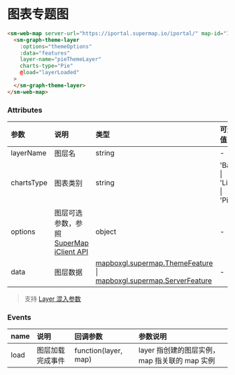 # 图表专题图

<sm-iframe src="https://iclient.supermap.io/examples/component/components_graph_theme_layer_vue.html"></sm-iframe>

```html
<sm-web-map server-url="https://iportal.supermap.io/iportal/" map-id="1329428269" @load="mapIsLoaded">
  <sm-graph-theme-layer
    :options="themeOptions"
    :data="features"
    layer-name="pieThemeLayer"
    charts-type="Pie"
    @load="layerLoaded"
  >
  </sm-graph-theme-layer>
</sm-web-map>
```

### Attributes

| 参数       | 说明                                                                                                                        | 类型                                                                                                                                                                                            | 可选值                   | 默认值 |
| :--------- | :-------------------------------------------------------------------------------------------------------------------------- | :---------------------------------------------------------------------------------------------------------------------------------------------------------------------------------------------- | :----------------------- | :----- |
| layerName  | 图层名                                                                                                                      | string                                                                                                                                                                                          | -                        | -      |
| chartsType | 图表类别                                                                                                                    | string                                                                                                                                                                                          | 'Bar' \| 'Line' \| 'Pie' | 'Bar'  |
| options    | 图层可选参数，参照 [SuperMap iClient API](https://iclient.supermap.io/docs/mapboxgl/GraphThemeLayer.html) | object                                                                                                                                                                                          | -                        | -      |
| data       | 图层数据                                                                                                                    | [mapboxgl.supermap.ThemeFeature](https://iclient.supermap.io/docs/mapboxgl/ThemeFeature.html) \| [mapboxgl.supermap.ServerFeature](https://iclient.supermap.io/docs/mapboxgl/ServerFeature.html) | -                        | -      |

> 支持 [Layer 混入参数](/zh/api/mixin/mixin.md#layer)

### Events

| name | 说明             | 回调参数     | 参数说明                                       |
| :--- | :--------------- | :----------- | :--------------------------------------------- |
| load | 图层加载完成事件 | function(layer, map) | layer 指创建的图层实例， map 指关联的 map 实例 |
